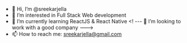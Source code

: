 - 👋 Hi, I’m @sreekarjella
- 👀 I’m interested in Full Stack Web development
- 🌱 I’m currently learning ReactJS & React Native
<! --- 💞️ I’m looking to work with a good company --->
- 📫 How to reach me: sreekarjella@gmail.com

<!---
sreekarjella/sreekarjella is a ✨ special ✨ repository because its `README.md` (this file) appears on your GitHub profile.
You can click the Preview link to take a look at your changes.
--->
